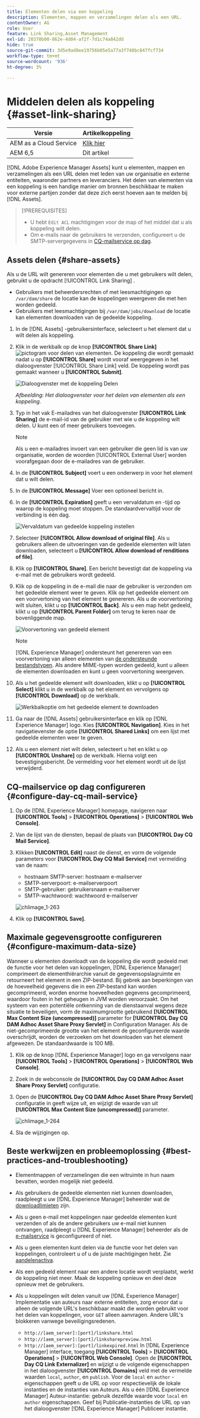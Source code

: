 ```yaml
---
title: Elementen delen via een koppeling
description: Elementen, mappen en verzamelingen delen als een URL.
contentOwner: AG
role: User
feature: Link Sharing,Asset Management
exl-id: 20370b00-862e-4d04-af2f-7d1c74a842dd
hide: true
source-git-commit: 3d5e9ad8ee19756b05e5a77a3f748bc647fcf734
workflow-type: tm+mt
source-wordcount: '936'
ht-degree: 3%

---
```


# Middelen delen als koppeling {#asset-link-sharing}

| Versie | Artikelkoppeling |
| -------- | ---------------------------- |
| AEM as a Cloud Service | [Klik hier](https://experienceleague.adobe.com/docs/experience-manager-cloud-service/content/assets/manage/share-assets.html?lang=en) |
| AEM 6,5 | Dit artikel |

[!DNL Adobe Experience Manager Assets] kunt u elementen, mappen en verzamelingen als een URL delen met leden van uw organisatie en externe entiteiten, waaronder partners en leveranciers. Het delen van elementen via een koppeling is een handige manier om bronnen beschikbaar te maken voor externe partijen zonder dat deze zich eerst hoeven aan te melden bij [!DNL Assets].

>[!PREREQUISITES]
>
>* U hebt `Edit ACL` machtigingen voor de map of het middel dat u als koppeling wilt delen.
>* Om e-mails naar de gebruikers te verzenden, configureert u de SMTP-servergegevens in [CQ-mailservice op dag](#configmailservice).


## Assets delen {#share-assets}

Als u de URL wilt genereren voor elementen die u met gebruikers wilt delen, gebruikt u de opdracht [!UICONTROL Link Sharing] .

* Gebruikers met beheerdersrechten of met leesmachtigingen op `/var/dam/share` de locatie kan de koppelingen weergeven die met hen worden gedeeld.
* Gebruikers met leesmachtigingen bij `/var/dam/jobs/download` de locatie kan elementen downloaden van de gedeelde koppeling.

1. In de [!DNL Assets] -gebruikersinterface, selecteert u het element dat u wilt delen als koppeling.

1. Klik in de werkbalk op de knop **[!UICONTROL Share Link]** ![pictogram voor delen van elementen](assets/do-not-localize/assets_share.png). De koppeling die wordt gemaakt nadat u op **[!UICONTROL Share]** wordt vooraf weergegeven in het dialoogvenster [!UICONTROL Share Link] veld. De koppeling wordt pas gemaakt wanneer u **[!UICONTROL Submit]**.

   ![Dialoogvenster met de koppeling Delen](assets/share-assets-as-link.png)

   *Afbeelding: Het dialoogvenster voor het delen van elementen als een koppeling.*

1. Typ in het vak E-mailadres van het dialoogvenster **[!UICONTROL Link Sharing]** de e-mail-id van de gebruiker met wie u de koppeling wilt delen. U kunt een of meer gebruikers toevoegen.

   >[!NOTE]
   >
   >Als u een e-mailadres invoert van een gebruiker die geen lid is van uw organisatie, worden de woorden [!UICONTROL External User] worden voorafgegaan door de e-mailadres van de gebruiker.

1. In de **[!UICONTROL Subject]** voert u een onderwerp in voor het element dat u wilt delen.

1. In de **[!UICONTROL Message]** Voer een optioneel bericht in.

1. In de **[!UICONTROL Expiration]** geeft u een vervaldatum en -tijd op waarop de koppeling moet stoppen. De standaardvervaltijd voor de verbinding is één dag.

   ![Vervaldatum van gedeelde koppeling instellen](assets/Set-shared-link-expiration.png)

1. Selecteer **[!UICONTROL Allow download of original file]**. Als u gebruikers alleen de uitvoeringen van de gedeelde elementen wilt laten downloaden, selecteert u **[!UICONTROL Allow download of renditions of file]**.

1. Klik op **[!UICONTROL Share]**. Een bericht bevestigt dat de koppeling via e-mail met de gebruikers wordt gedeeld.

1. Klik op de koppeling in de e-mail die naar de gebruiker is verzonden om het gedeelde element weer te geven. Klik op het gedeelde element om een voorvertoning van het element te genereren. Als u de voorvertoning wilt sluiten, klikt u op **[!UICONTROL Back]**. Als u een map hebt gedeeld, klikt u op **[!UICONTROL Parent Folder]** om terug te keren naar de bovenliggende map.

   ![Voorvertoning van gedeeld element](assets/chlimage_1-546.png)

   >[!NOTE]
   >
   >[!DNL Experience Manager] ondersteunt het genereren van een voorvertoning van alleen elementen van [de ondersteunde bestandstypen](/help/assets/assets-formats.md). Als andere MIME-typen worden gedeeld, kunt u alleen de elementen downloaden en kunt u geen voorvertoning weergeven.

1. Als u het gedeelde element wilt downloaden, klikt u op **[!UICONTROL Select]** klikt u in de werkbalk op het element en vervolgens op **[!UICONTROL Download]** op de werkbalk.

   ![Werkbalkoptie om het gedeelde element te downloaden](assets/chlimage_1-547.png)

1. Ga naar de [!DNL Assets] gebruikersinterface en klik op [!DNL Experience Manager] logo. Kies **[!UICONTROL Navigation]**. Kies in het navigatievenster de optie **[!UICONTROL Shared Links]** om een lijst met gedeelde elementen weer te geven.

1. Als u een element niet wilt delen, selecteert u het en klikt u op **[!UICONTROL Unshare]** op de werkbalk. Hierna volgt een bevestigingsbericht. De vermelding voor het element wordt uit de lijst verwijderd.

## CQ-mailservice op dag configureren {#configure-day-cq-mail-service}

1. Op de [!DNL Experience Manager] homepage, navigeren naar **[!UICONTROL Tools]** > **[!UICONTROL Operations]** > **[!UICONTROL Web Console]**.
1. Van de lijst van de diensten, bepaal de plaats van **[!UICONTROL Day CQ Mail Service]**.
1. Klikken **[!UICONTROL Edit]** naast de dienst, en vorm de volgende parameters voor **[!UICONTROL Day CQ Mail Service]** met vermelding van de naam:

   * hostnaam SMTP-server: hostnaam e-mailserver
   * SMTP-serverpoort: e-mailserverpoort
   * SMTP-gebruiker: gebruikersnaam e-mailserver
   * SMTP-wachtwoord: wachtwoord e-mailserver

   ![chlimage_1-263](assets/chlimage_1-548.png)

1. Klik op **[!UICONTROL Save]**.

## Maximale gegevensgrootte configureren {#configure-maximum-data-size}

Wanneer u elementen downloadt van de koppeling die wordt gedeeld met de functie voor het delen van koppelingen, [!DNL Experience Manager] comprimeert de elementhiërarchie vanuit de gegevensopslagruimte en retourneert het element in een ZIP-bestand. Bij gebrek aan beperkingen van de hoeveelheid gegevens die in een ZIP-bestand kan worden gecomprimeerd, worden enorme hoeveelheden gegevens gecomprimeerd, waardoor fouten in het geheugen in JVM worden veroorzaakt. Om het systeem van een potentiële ontkenning van de dienstaanval wegens deze situatie te beveiligen, vorm de maximumgrootte gebruikend **[!UICONTROL Max Content Size (uncompressed)]** parameter for **[!UICONTROL Day CQ DAM Adhoc Asset Share Proxy Servlet]** in Configuration Manager. Als de niet-gecomprimeerde grootte van het element de geconfigureerde waarde overschrijdt, worden de verzoeken om het downloaden van het element afgewezen. De standaardwaarde is 100 MB.

1. Klik op de knop [!DNL Experience Manager] logo en ga vervolgens naar **[!UICONTROL Tools]** > **[!UICONTROL Operations]** > **[!UICONTROL Web Console]**.
1. Zoek in de webconsole de **[!UICONTROL Day CQ DAM Adhoc Asset Share Proxy Servlet]** configuratie.
1. Open de **[!UICONTROL Day CQ DAM Adhoc Asset Share Proxy Servlet]** configuratie in geeft wijze uit, en wijzigt de waarde van uit **[!UICONTROL Max Content Size (uncompressed)]** parameter.

   ![chlimage_1-264](assets/chlimage_1-549.png)

1. Sla de wijzigingen op.

## Beste werkwijzen en probleemoplossing {#best-practices-and-troubleshooting}

* Elementmappen of verzamelingen die een witruimte in hun naam bevatten, worden mogelijk niet gedeeld.
* Als gebruikers de gedeelde elementen niet kunnen downloaden, raadpleegt u uw [!DNL Experience Manager] beheerder wat de [downloadlimieten](#configure-maximum-data-size) zijn.
* Als u geen e-mail met koppelingen naar gedeelde elementen kunt verzenden of als de andere gebruikers uw e-mail niet kunnen ontvangen, raadpleegt u [!DNL Experience Manager] beheerder als de [e-mailservice](#configure-day-cq-mail-service) is geconfigureerd of niet.
* Als u geen elementen kunt delen via de functie voor het delen van koppelingen, controleert u of u de juiste machtigingen hebt. Zie [aandelenactiva](#share-assets).
* Als een gedeeld element naar een andere locatie wordt verplaatst, werkt de koppeling niet meer. Maak de koppeling opnieuw en deel deze opnieuw met de gebruikers.

* Als u koppelingen wilt delen vanuit uw [!DNL Experience Manager] Implementatie van auteurs naar externe entiteiten, zorg ervoor dat u alleen de volgende URL&#39;s beschikbaar maakt die worden gebruikt voor het delen van koppelingen, voor `GET` alleen aanvragen. Andere URL&#39;s blokkeren vanwege beveiligingsredenen.

   * `http://[aem_server]:[port]/linkshare.html`
   * `http://[aem_server]:[port]/linksharepreview.html`
   * `http://[aem_server]:[port]/linkexpired.html`
   In [!DNL Experience Manager] interface, toegang **[!UICONTROL Tools]** > **[!UICONTROL Operations]** > **[!UICONTROL Web Console]**. Open de **[!UICONTROL Day CQ Link Externalizer]** en wijzigt u de volgende eigenschappen in het dialoogvenster **[!UICONTROL Domains]** veld met de vermelde waarden `local`, `author`, en `publish`. Voor de `local` en `author` -eigenschappen geeft u de URL op voor respectievelijk de lokale instanties en de instanties van Auteurs. Als u één [!DNL Experience Manager] Auteur-instantie: gebruik dezelfde waarde voor `local` en `author` eigenschappen. Geef bij Publicatie-instanties de URL op van het dialoogvenster [!DNL Experience Manager] Publiceer instantie.
